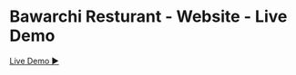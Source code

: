 
# Bawarchi Resturant - Website - Live Demo

<a href="[https://www.markdownguide.org](https://bawarchi-resturant.netlify.app/)" target="_blank">Live Demo ▶</a>
